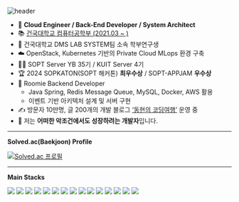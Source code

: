 ![header](https://capsule-render.vercel.app/api?type=waving&color=auto&height=300&section=header&text=DongHyun%20Jo&fontSize=90)

- 🔭 **Cloud Engineer / Back-End Developer / System Architect**
- 📚 <a href="http://www.konkuk.ac.kr/do/Index.do">건국대학교 컴퓨터공학부 (2021.03 ~ )</a>  
- 🧪 건국대학교 DMS LAB SYSTEM팀 소속 학부연구생  
- ☁️ OpenStack, Kubernetes 기반의 Private Cloud MLops 환경 구축  
- 🧑‍💻 SOPT Server YB 35기 / KUIT Server 4기  
- 🏆 2024 SOPKATON(SOPT 해커톤) **최우수상** / SOPT-APPJAM **우수상**  
- 🏡 Roomie Backend Developer  
  - Java Spring, Redis Message Queue, MySQL, Docker, AWS 활용  
  - 이벤트 기반 아키텍처 설계 및 서버 구현  
- ✍️ 방문자 10만명, 글 200개의 개발 블로그  <a href="https://konkukcodekat.tistory.com/">‘동현의 코딩여행’</a> 운영 중  
- 🌱 저는 **어떠한 악조건에서도 성장하려는 개발자**입니다.

---
**Solved.ac(Baekjoon) Profile**

[![Solved.ac 프로필](http://mazassumnida.wtf/api/v2/generate_badge?boj=mr8356)](https://solved.ac/mr8356)

---

**Main Stacks**

<a target="_blank"><img src="https://img.shields.io/badge/JAVA-red?style=flat-square&logo=bean&logoColor=white"/></a>
<a target="_blank"><img src="https://img.shields.io/badge/Spring-darkgreen?style=flat-square&logo=spring&logoColor=white"/></a>
<a target="_blank"><img src="https://img.shields.io/badge/SpringBoot-6DB33F?style=flat-square&logo=springboot&logoColor=white"/></a>
<a target="_blank"><img src="https://img.shields.io/badge/Gradle-02303A?style=flat-square&logo=gradle&logoColor=white"/></a>
<a target="_blank"><img src="https://img.shields.io/badge/MySQL-4479A1?style=flat-square&logo=MySQL&logoColor=white"/></a>
<a target="_blank"><img src="https://img.shields.io/badge/Thymeleaf-005F0F?style=flat-square&logo=thymeleaf&logoColor=white"/></a>
<a target="_blank"><img src="https://img.shields.io/badge/Linux-FCC624?style=flat-square&logo=linux&logoColor=black"/></a>
<a target="_blank"><img src="https://img.shields.io/badge/Kubernetes-326CE5?style=flat-square&logo=kubernetes&logoColor=white"/></a>
<a target="_blank"><img src="https://img.shields.io/badge/Docker-2496ED?style=flat-square&logo=docker&logoColor=white"/></a>
<a target="_blank"><img src="https://img.shields.io/badge/AWS-232F3E?style=flat-square&logo=amazonaws&logoColor=white"/></a>
<a target="_blank"><img src="https://img.shields.io/badge/Nginx-009639?style=flat-square&logo=nginx&logoColor=white"/></a>
<a target="_blank"><img src="https://img.shields.io/badge/OpenStack-D22429?style=flat-square&logo=openstack&logoColor=white"/></a>
<a target="_blank"><img src="https://img.shields.io/badge/Redis-DC382D?style=flat-square&logo=redis&logoColor=white"/></a>
<a target="_blank"><img src="https://img.shields.io/badge/Hadoop-66CCFF?style=flat-square&logo=apachehadoop&logoColor=black"/></a>
<a target="_blank"><img src="https://img.shields.io/badge/GitHub Actions-2088FF?style=flat-square&logo=githubactions&logoColor=white"/></a>

